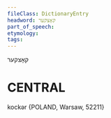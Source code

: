 ```yaml
---
fileClass: DictionaryEntry
headword: קאָצקער
part_of_speech: 
etymology: 
tags: 
---
```

קאָצקער

CENTRAL
========

kockər {POLAND, Warsaw, 52211}